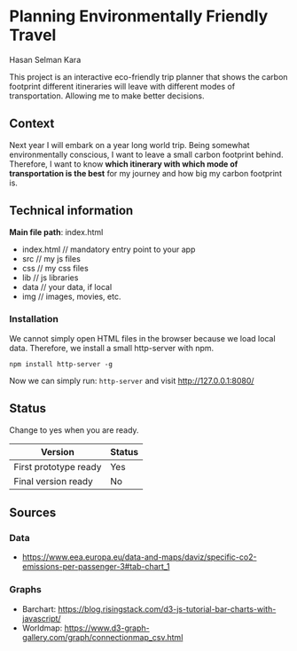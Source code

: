 # Planning Environmentally Friendly Travel

Hasan Selman Kara

This project is an interactive eco-friendly trip planner that shows the carbon footprint different itineraries 
will leave with different modes of transportation.
Allowing me to make better decisions.

## Context

Next year I will embark on a year long world trip. 
Being somewhat environmentally conscious, I want to leave a small carbon footprint behind.
Therefore, I want to know **which itinerary with which mode of transportation is the best** for my journey and how big 
my carbon footprint is.

## Technical information
**Main file path**: index.html

- index.html  // mandatory entry point to your app
- src         // my js files
- css	      // my css files
- lib         // js libraries
- data        // your data, if local
- img         // images, movies, etc.

### Installation
We cannot simply open HTML files in the browser because we load local data.
Therefore, we install a small http-server with npm.

`npm install http-server -g`

Now we can simply run: `http-server` and visit http://127.0.0.1:8080/

## Status
Change to yes when you are ready.

| Version               | Status |
|-----------------------|--------|
| First prototype ready | Yes    |
| Final version ready   | No     |

## Sources
### Data

- https://www.eea.europa.eu/data-and-maps/daviz/specific-co2-emissions-per-passenger-3#tab-chart_1

### Graphs

- Barchart: https://blog.risingstack.com/d3-js-tutorial-bar-charts-with-javascript/
- Worldmap: https://www.d3-graph-gallery.com/graph/connectionmap_csv.html
